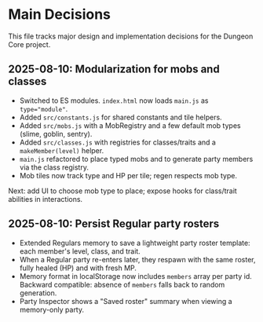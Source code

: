 # Main Decisions

This file tracks major design and implementation decisions for the Dungeon Core project.

## 2025-08-10: Modularization for mobs and classes

- Switched to ES modules. `index.html` now loads `main.js` as `type="module"`.
- Added `src/constants.js` for shared constants and tile helpers.
- Added `src/mobs.js` with a MobRegistry and a few default mob types (slime, goblin, sentry).
- Added `src/classes.js` with registries for classes/traits and a `makeMember(level)` helper.
- `main.js` refactored to place typed mobs and to generate party members via the class registry.
- Mob tiles now track type and HP per tile; regen respects mob type.

Next: add UI to choose mob type to place; expose hooks for class/trait abilities in interactions.

## 2025-08-10: Persist Regular party rosters

- Extended Regulars memory to save a lightweight party roster template: each member's level, class, and trait.
- When a Regular party re-enters later, they respawn with the same roster, fully healed (HP) and with fresh MP.
- Memory format in localStorage now includes `members` array per party id. Backward compatible: absence of `members` falls back to random generation.
- Party Inspector shows a "Saved roster" summary when viewing a memory-only party.
